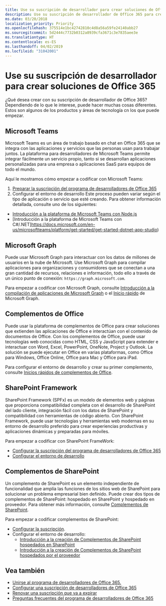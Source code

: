 ```yaml
---
title: Use su suscripción de desarrollador para crear soluciones de Office 365
description: Use su suscripción de desarrollador de Office 365 para crear las soluciones que quiera.
ms.date: 03/20/2018
localization_priority: Priority
ms.openlocfilehash: 375514e1bc42742810c4d8a56a59fe24140abb27
ms.sourcegitcommit: 5d2444c7732b0312a8939cfa3671c3e7835aee3e
ms.translationtype: HT
ms.contentlocale: es-ES
ms.lasthandoff: 04/02/2019
ms.locfileid: "31042001"
---
```

# <a name="use-your-developer-subscription-to-build-office-365-solutions"></a>Use su suscripción de desarrollador para crear soluciones de Office 365

¿Qué desea crear con su suscripción de desarrollador de Office 365? Dependiendo de lo que le interese, puede hacer muchas cosas diferentes. Estos son algunos de los productos y áreas de tecnología cn los que puede empezar.

## <a name="microsoft-teams"></a>Microsoft Teams

Microsoft Teams es un área de trabajo basado en chat en Office 365 que se integra con las aplicaciones y servicios que las personas usan para trabajar juntos. La plataforma para desarrolladores de Microsoft Teams permite integrar fácilmente un servicio propio, tanto si se desarrollan aplicaciones personalizadas para una empresa o aplicaciones SaaS para equipos de todo el mundo.

Aquí le mostramos cómo empezar a codificar con Microsoft Teams:

1. [Preparar la suscripción del programa de desarrolladores de Office 365](https://docs.microsoft.com/microsoftteams/platform/get-started/get-started-tenant)
2. Configurar el entorno de desarrollo Este proceso pueden variar según el tipo de aplicación o servicio que esté creando. Para obtener información detallada, consulte uno de los siguientes:

  - [Introducción a la plataforma de Microsoft Teams con Node.js](https://docs.microsoft.com/microsoftteams/platform/get-started/get-started-nodejs-app-studio)
  - [Introducción a la plataforma de Microsoft Teams con C#/.NET]https://docs.microsoft.com/en-us/microsoftteams/platform/get-started/get-started-dotnet-app-studio)

## <a name="microsoft-graph"></a>Microsoft Graph

Puede usar Microsoft Graph para interactuar con los datos de millones de usuarios en la nube de Microsoft. Use Microsoft Graph para compilar aplicaciones para organizaciones y consumidores que se conectan a una gran cantidad de recursos, relaciones e información, todo ello a través de un único punto de conexión: `https://graph.microsoft.com`.

Para empezar a codificar con Microsoft Graph, consulte [Introducción a la compilación de aplicaciones de Microsoft Graph](https://developer.microsoft.com/es-ES/graph/get-started) o el [Inicio rápido](https://developer.microsoft.com/es-ES/graph/quick-start) de Microsoft Graph.

## <a name="office-add-ins"></a>Complementos de Office

Puede usar la plataforma de complementos de Office para crear soluciones que extienden las aplicaciones de Office e interactúan con el contenido de documentos de Office. Con los complementos de Office, puede usar tecnologías web conocidas como HTML, CSS y JavaScript para extender e interactuar con Word, Excel, PowerPoint, OneNote, Project y Outlook. La solución se puede ejecutar en Office en varias plataformas, como Office para Windows, Office Online, Office para Mac y Office para iPad.

Para configurar el entorno de desarrollo y crear su primer complemento, consulte [Inicios rápidos de complementos de Office](https://docs.microsoft.com/office/dev/add-ins/).

## <a name="sharepoint-framework"></a>SharePoint Framework

SharePoint Framework (SPFx) es un modelo de elementos web y páginas que proporciona compatibilidad completa con el desarrollo de SharePoint del lado cliente, integración fácil con los datos de SharePoint y compatibilidad con herramientas de código abierto. Con SharePoint Framework, puede usar tecnologías y herramientas web modernas en su entorno de desarrollo preferido para crear experiencias productivas y aplicaciones dinámicas y preparadas para móviles.

Para empezar a codificar con SharePoint FrameWork:

- [Configurar la suscripción del programa de desarrolladores de Office 365](https://docs.microsoft.com/sharepoint/dev/spfx/set-up-your-developer-tenant)
- [Configurar el entorno de desarrollo](https://docs.microsoft.com/sharepoint/dev/spfx/set-up-your-development-environment)

## <a name="sharepoint-add-ins"></a>Complementos de SharePoint 

Un complemento de SharePoint es un elemento independiente de funcionalidad que amplía las funciones de los sitios web de SharePoint para solucionar un problema empresarial bien definido. Puede crear dos tipos de complementos de SharePoint: hospedado en SharePoint y hospedado en proveedor. Para obtener más información, consulte [Complementos de SharePoint](https://docs.microsoft.com/sharepoint/dev/sp-add-ins/sharepoint-add-ins).

Para empezar a codificar complementos de SharePoint:

- [Configurar la suscripción](https://docs.microsoft.com/sharepoint/dev/spfx/set-up-your-developer-tenant).  
- Configurar el entorno de desarrollo: 
  - [Introducción a la creación de Complementos de SharePoint hospedados en SharePoint](https://docs.microsoft.com/sharepoint/dev/sp-add-ins/get-started-creating-sharepoint-hosted-sharepoint-add-ins)  
  - [Introducción a la creación de Complementos de SharePoint hospedados por el proveedor](https://docs.microsoft.com/sharepoint/dev/sp-add-ins/get-started-creating-provider-hosted-sharepoint-add-ins)  

## <a name="see-also"></a>Vea también

- [Unirse al programa de desarrolladores de Office 365.](office-365-developer-program.md)
- [Configurar una suscripción de desarrolladores de Office 365](office-365-developer-program-get-started.md) 
- [Renovar una suscripción que va a expirar](subscription-expiration-and-renewal.md)
- [Preguntas frecuentes del programa de desarrolladores de Office 365](office-365-developer-program-faq.md) 
